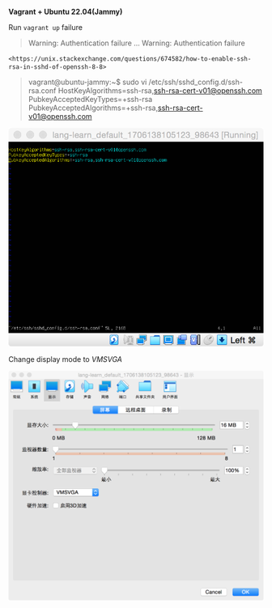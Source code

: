 
**Vagrant + Ubuntu 22.04(Jammy)**

Run `vagrant up` failure

> Warning: Authentication failure
> ...
> Warning: Authentication failure

    <https://unix.stackexchange.com/questions/674582/how-to-enable-ssh-rsa-in-sshd-of-openssh-8-8>

> vagrant@ubuntu-jammy:~$ sudo vi /etc/ssh/sshd_config.d/ssh-rsa.conf
> HostKeyAlgorithms=ssh-rsa,ssh-rsa-cert-v01@openssh.com
> PubkeyAcceptedKeyTypes=+ssh-rsa
> PubkeyAcceptedAlgorithms=+ssh-rsa,ssh-rsa-cert-v01@openssh.com

![Enable legacy SSH-RSA login](./vagrant-ubuntu-jammy-enable-ssh--rsa.png)

Change display mode to _VMSVGA_

![virtualbox VM screen flicker](virtualbox-ubuntu-jammy-screen-flickering.png)